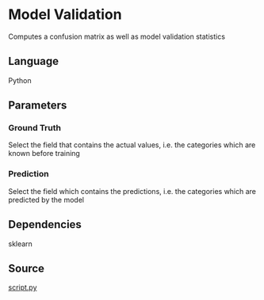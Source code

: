 # Model Validation

Computes a confusion matrix as well as model validation statistics

## Language
Python

## Parameters
### Ground Truth
Select the field that contains the actual values, i.e. the categories which are known before training

### Prediction
Select the field which contains the predictions, i.e. the categories which are predicted by the model

## Dependencies
sklearn

## Source
[script.py](https://github.com/visokio/omniscope-custom-blocks/blob/master/Validation/Model%20Validation/script.py)
